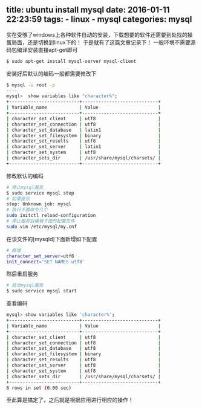 title: ubuntu install mysql
date: 2016-01-11 22:23:59
tags:
	- linux
	- mysql
categories: mysql
---
实在受够了windows上各种软件自动的安装，下载想要的软件还需要到处找的操蛋局面，还是切换到linux下的！
于是就有了这篇文章记录下！
一般环境不需要源码包编译安装直接apt-get即可
```bash
$ sudo apt-get install mysql-server mysql-client
```
安装好后默认的编码一般都需要修改下
```bash
$ mysql -u root -p
----
mysql>  show variables like "character%";
+--------------------------+----------------------------+
| Variable_name            | Value                      |
+--------------------------+----------------------------+
| character_set_client     | utf8                       |
| character_set_connection | utf8                       |
| character_set_database   | latin1                     |
| character_set_filesystem | binary                     |
| character_set_results    | utf8                       |
| character_set_server     | latin1                     |
| character_set_system     | utf8                       |
| character_sets_dir       | /usr/share/mysql/charsets/ |
+--------------------------+----------------------------+
```
修改默认的编码
```bash
# 停止mysql服务
$ sudo service mysql stop
# 如果提示
stop: Unknown job: mysql
# 执行下面命令几个
sudo initctl reload-configuration
# 停止服务后编辑下面的配置文件
sudo vim /etc/mysql/my.cnf

```
在该文件的[mysqld]下面新增如下配置
```bash
# 新增
character_set_server=utf8  
init_connect='SET NAMES utf8'  
```
然后重启服务
```bash
# 启动mysql服务
$ sudo service mysql start
```
查看编码
```bash
mysql> show variables like 'character%';
+--------------------------+----------------------------+
| Variable_name            | Value                      |
+--------------------------+----------------------------+
| character_set_client     | utf8                       |
| character_set_connection | utf8                       |
| character_set_database   | utf8                       |
| character_set_filesystem | binary                     |
| character_set_results    | utf8                       |
| character_set_server     | utf8                       |
| character_set_system     | utf8                       |
| character_sets_dir       | /usr/share/mysql/charsets/ |
+--------------------------+----------------------------+
8 rows in set (0.00 sec)
```
至此算是搞定了，之后就是根据应用进行相应的操作！